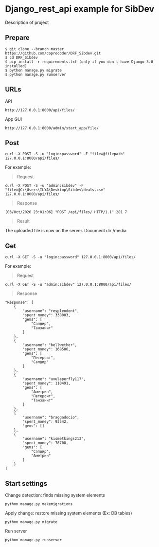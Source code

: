 Django_rest_api example for SibDev
==================================

Description of project 

Prepare
------------------
    $ git clone --branch master https://github.com/coprocoder/DRF_Sibdev.git 
    $ cd DRF_Sibdev
	$ pip install -r requirements.txt (only if you don't have Django 3.0 installed)
	$ python manage.py migrate
	$ python manage.py runserver

URLs
---

 API
    
    http://127.0.0.1:8000/api/files/
 
 App GUI
    
    http://127.0.0.1:8000/admin/start_app/file/
    
Post
------------------
    
    curl -X POST -S -u "login:password" -F "file=@filepath" 127.0.0.1:8000/api/files/
    
For example:


> Request

    curl -X POST -S -u "admin:sibdev" -F "file=@C:\Users\ILYA\Desktop\Sibdev\deals.csv" 127.0.0.1:8000/api/files/
> Response

	[03/Oct/2020 23:01:06] "POST /api/files/ HTTP/1.1" 201 7

> Result

The uploaded file is now on the server. Document dir /media


Get
-----

    curl -X GET -S -u "login:password" 127.0.0.1:8000/api/files/
    
For example:


> Request

    curl -X GET -S -u "admin:sibdev" 127.0.0.1:8000/api/files/

> Response

    "Response": [
        {
            "username": "resplendent",
            "spent_money": 338003,
            "gems": [
                "Сапфир",
                "Танзанит"
            ]
        },
        {
            "username": "bellwether",
            "spent_money": 168506,
            "gems": [
                "Петерсит",
                "Сапфир"
            ]
        },
        {
            "username": "uvulaperfly117",
            "spent_money": 110491,
            "gems": [
                "Аметрин",
                "Петерсит",
                "Танзанит"
            ]
        },
        {
            "username": "braggadocio",
            "spent_money": 93542,
            "gems": []
        },
        {
            "username": "kismetkings213",
            "spent_money": 78708,
            "gems": [
                "Сапфир",
                "Аметрин"
            ]
        }
    ]
    
Start settings
--------

Change detection: finds missing system elements

    python manage.py makemigrations
    
Apply change: restore missing system elements (Ex: DB tables)

    python manage.py migrate
    
Run server 

    python manage.py runserver